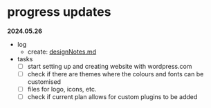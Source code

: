 # progress updates

**2024.05.26**
- log
  - create: [designNotes.md](https://github.com/khruc-sail/thrive-lifeline/blob/6eb8fbed73b0bbecc4d6e9180f12bec1165461e9/test_KH/designNotes.md)
- tasks
  - [ ] start setting up and creating website with wordpress.com
  - [ ] check if there are themes where the colours and fonts can be customised
  - [ ] files for logo, icons, etc.
  - [ ] check if current plan allows for custom plugins to be added
